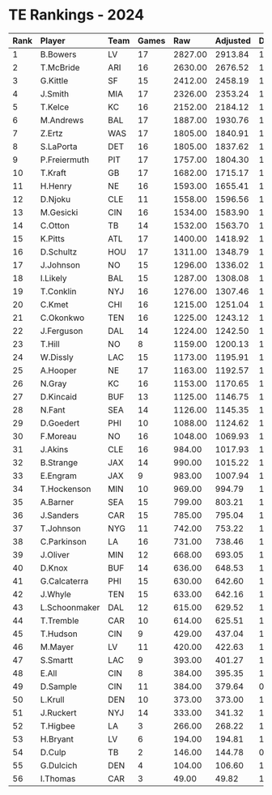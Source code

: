 # TE Rankings - 2024

| Rank | Player        | Team | Games | Raw     | Adjusted | Difficulty | Avg/Game | Typical | Consistency | Trend    |
| :----| :-------------| :----| :-----| :-------| :--------| :----------| :--------| :-------| :-----------| :--------|
| 1    | B.Bowers      | LV   | 17    | 2827.00 | 2913.84  | 1.031      | 166.29   | 157.50  | 7/3/7       | +122.9%  |
| 2    | T.McBride     | ARI  | 16    | 2630.00 | 2676.52  | 1.018      | 164.38   | 173.00  | 8/1/7       | +114.2%  |
| 3    | G.Kittle      | SF   | 15    | 2412.00 | 2458.19  | 1.019      | 160.80   | 164.00  | 6/1/8       | +106.9%  |
| 4    | J.Smith       | MIA  | 17    | 2326.00 | 2353.24  | 1.012      | 136.82   | 147.50  | 11/0/6      | +183.0%  |
| 5    | T.Kelce       | KC   | 16    | 2152.00 | 2184.12  | 1.015      | 134.50   | 145.50  | 9/0/7       | +191.3%  |
| 6    | M.Andrews     | BAL  | 17    | 1887.00 | 1930.76  | 1.023      | 111.00   | 101.00  | 5/3/9       | +198.5%  |
| 7    | Z.Ertz        | WAS  | 17    | 1805.00 | 1840.91  | 1.020      | 106.18   | 102.00  | 8/1/8       | +177.4%  |
| 8    | S.LaPorta     | DET  | 16    | 1805.00 | 1837.62  | 1.018      | 112.81   | 109.50  | 7/1/8       | +127.6%  |
| 9    | P.Freiermuth  | PIT  | 17    | 1757.00 | 1804.30  | 1.027      | 103.35   | 101.00  | 8/3/6       | +138.5%  |
| 10   | T.Kraft       | GB   | 17    | 1682.00 | 1715.17  | 1.020      | 98.94    | 93.00   | 7/2/8       | +166.2%  |
| 11   | H.Henry       | NE   | 16    | 1593.00 | 1655.41  | 1.039      | 99.56    | 94.00   | 7/0/9       | +212.7%  |
| 12   | D.Njoku       | CLE  | 11    | 1558.00 | 1596.56  | 1.025      | 141.64   | 138.50  | 5/0/6       | +203.1%  |
| 13   | M.Gesicki     | CIN  | 16    | 1534.00 | 1583.90  | 1.033      | 95.88    | 107.50  | 10/1/5      | +321.8%  |
| 14   | C.Otton       | TB   | 14    | 1532.00 | 1563.70  | 1.021      | 109.43   | 88.00   | 6/0/8       | INACTIVE |
| 15   | K.Pitts       | ATL  | 17    | 1400.00 | 1418.92  | 1.014      | 82.35    | 67.50   | 8/0/9       | +376.8%  |
| 16   | D.Schultz     | HOU  | 17    | 1311.00 | 1348.79  | 1.029      | 77.12    | 70.00   | 9/1/7       | +118.6%  |
| 17   | J.Johnson     | NO   | 15    | 1296.00 | 1336.02  | 1.031      | 86.40    | 81.00   | 6/2/7       | +114.9%  |
| 18   | I.Likely      | BAL  | 15    | 1287.00 | 1308.08  | 1.016      | 85.80    | 81.00   | 8/1/6       | +266.6%  |
| 19   | T.Conklin     | NYJ  | 16    | 1276.00 | 1307.46  | 1.025      | 79.75    | 76.00   | 7/2/7       | +254.1%  |
| 20   | C.Kmet        | CHI  | 16    | 1215.00 | 1251.04  | 1.030      | 75.94    | 59.00   | 7/1/8       | +439.5%  |
| 21   | C.Okonkwo     | TEN  | 16    | 1225.00 | 1243.12  | 1.015      | 76.56    | 83.50   | 10/1/5      | +197.7%  |
| 22   | J.Ferguson    | DAL  | 14    | 1224.00 | 1242.50  | 1.015      | 87.43    | 88.50   | 8/0/6       | +157.9%  |
| 23   | T.Hill        | NO   | 8     | 1159.00 | 1200.13  | 1.035      | 144.88   | 126.50  | 4/1/3       | INACTIVE |
| 24   | W.Dissly      | LAC  | 15    | 1173.00 | 1195.91  | 1.020      | 78.20    | 71.50   | 8/1/6       | +224.7%  |
| 25   | A.Hooper      | NE   | 17    | 1163.00 | 1192.57  | 1.025      | 68.41    | 62.00   | 7/1/9       | +179.0%  |
| 26   | N.Gray        | KC   | 16    | 1153.00 | 1170.65  | 1.015      | 72.06    | 67.50   | 8/1/7       | +310.2%  |
| 27   | D.Kincaid     | BUF  | 13    | 1125.00 | 1146.75  | 1.019      | 86.54    | 88.00   | 6/0/7       | +98.7%   |
| 28   | N.Fant        | SEA  | 14    | 1126.00 | 1145.35  | 1.017      | 80.43    | 81.50   | 8/0/6       | +124.5%  |
| 29   | D.Goedert     | PHI  | 10    | 1088.00 | 1124.62  | 1.034      | 108.80   | 97.50   | 4/1/5       | +138.9%  |
| 30   | F.Moreau      | NO   | 16    | 1048.00 | 1069.93  | 1.021      | 65.50    | 60.00   | 5/3/8       | +238.5%  |
| 31   | J.Akins       | CLE  | 16    | 984.00  | 1017.93  | 1.034      | 61.50    | 55.00   | 7/0/9       | +292.0%  |
| 32   | B.Strange     | JAX  | 14    | 990.00  | 1015.22  | 1.025      | 70.71    | 67.50   | 8/0/6       | +282.9%  |
| 33   | E.Engram      | JAX  | 9     | 983.00  | 1007.94  | 1.025      | 109.22   | 106.50  | 4/0/5       | INACTIVE |
| 34   | T.Hockenson   | MIN  | 10    | 969.00  | 994.79   | 1.027      | 96.90    | 92.00   | 5/1/4       | +148.6%  |
| 35   | A.Barner      | SEA  | 15    | 799.00  | 803.21   | 1.005      | 53.27    | 54.50   | 8/2/5       | +269.4%  |
| 36   | J.Sanders     | CAR  | 15    | 785.00  | 795.04   | 1.013      | 52.33    | 48.50   | 8/0/7       | +593.0%  |
| 37   | T.Johnson     | NYG  | 11    | 742.00  | 753.22   | 1.015      | 67.45    | 66.50   | 5/0/6       | INACTIVE |
| 38   | C.Parkinson   | LA   | 16    | 731.00  | 738.46   | 1.010      | 45.69    | 51.00   | 9/1/6       | +414.3%  |
| 39   | J.Oliver      | MIN  | 12    | 668.00  | 693.05   | 1.038      | 55.67    | 59.00   | 7/0/5       | +448.5%  |
| 40   | D.Knox        | BUF  | 14    | 636.00  | 648.53   | 1.020      | 45.43    | 46.50   | 8/0/6       | +232.7%  |
| 41   | G.Calcaterra  | PHI  | 15    | 630.00  | 642.60   | 1.020      | 42.00    | 44.00   | 10/0/5      | +528.4%  |
| 42   | J.Whyle       | TEN  | 15    | 633.00  | 642.16   | 1.014      | 42.20    | 41.50   | 9/0/6       | +581.8%  |
| 43   | L.Schoonmaker | DAL  | 12    | 615.00  | 629.52   | 1.024      | 51.25    | 61.50   | 8/0/4       | +860.3%  |
| 44   | T.Tremble     | CAR  | 10    | 614.00  | 625.51   | 1.019      | 61.40    | 52.00   | 4/0/6       | +152.9%  |
| 45   | T.Hudson      | CIN  | 9     | 429.00  | 437.04   | 1.019      | 47.67    | 32.50   | 4/0/5       | +277.6%  |
| 46   | M.Mayer       | LV   | 11    | 420.00  | 422.63   | 1.006      | 38.18    | 27.50   | 6/2/3       | +205.6%  |
| 47   | S.Smartt      | LAC  | 9     | 393.00  | 401.27   | 1.021      | 43.67    | 43.50   | 4/2/3       | +647.4%  |
| 48   | E.All         | CIN  | 8     | 384.00  | 395.35   | 1.030      | 48.00    | 53.50   | 4/1/3       | INACTIVE |
| 49   | D.Sample      | CIN  | 11    | 384.00  | 379.64   | 0.989      | 34.91    | 36.00   | 7/1/3       | +280.4%  |
| 50   | L.Krull       | DEN  | 10    | 373.00  | 373.00   | 1.000      | 37.30    | 35.00   | 4/0/6       | +165.7%  |
| 51   | J.Ruckert     | NYJ  | 14    | 333.00  | 341.32   | 1.025      | 23.79    | 24.50   | 7/0/7       | +201.2%  |
| 52   | T.Higbee      | LA   | 3     | 266.00  | 268.22   | 1.008      | 88.67    | 88.67   | 2/0/1       | N/A      |
| 53   | H.Bryant      | LV   | 6     | 194.00  | 194.81   | 1.004      | 32.33    | 23.50   | 2/0/4       | INACTIVE |
| 54   | D.Culp        | TB   | 2     | 146.00  | 144.78   | 0.992      | 73.00    | 73.00   | 1/0/1       | N/A      |
| 55   | G.Dulcich     | DEN  | 4     | 104.00  | 106.60   | 1.025      | 26.00    | 33.50   | 2/0/2       | INACTIVE |
| 56   | I.Thomas      | CAR  | 3     | 49.00   | 49.82    | 1.017      | 16.33    | 16.33   | 2/0/1       | INACTIVE |

